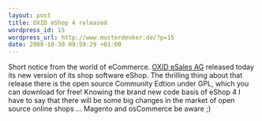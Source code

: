 ```yaml
--- 
layout: post
title: OXID eShop 4 released
wordpress_id: 15
wordpress_url: http://www.musterdenker.de/?p=15
date: 2008-10-30 09:59:29 +01:00
---
```

Short notice from the world of eCommerce. <a title="OXID" href="http://www.oxid-esales.com/">OXID eSales AG</a> released today its new version of its shop software eShop. The thrilling thing about that release there is the open source Community Edtion under GPL, which you can download for free! Knowing the brand new code basis of eShop 4 I have to say that there will be some big changes in the market of open source online shops ... Magento and osCommerce be aware ;)
